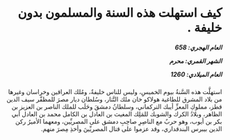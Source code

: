 <h1 dir="rtl">كيف استهلت هذه السنة والمسلمون بدون خليفة  .</h1>

<h5 dir="rtl">العام الهجري:  658

الشهر القمري: محرم

العام الميلادي: 1260</h5>

<p dir="rtl">استهلَّت هذه السَّنةُ بيوم الخميسِ، وليس للناس خليفةٌ، ومُلك العراقين وخراسان وغيرها من بلاد المشرق للطاغية هولاكو خان ملك التَّتار، وسُلطان ديار مصرَ للمظفَّر سيف الدين قطز، مملوكِ المعزِّ أيبك التركماني، وسلطانُ دمشقَ وحَلَب للملك الناصر بن العزيز بن الظاهر، وبلادُ الكرك والشوبك للمَلِك المغيث بن العادل بن الكامل محمد بن العادل أبي بكر بن أيوب، وهو حربٌ مع الناصِرِ صاحِبِ دمشق على المصريِّين، ومعهما الأميرُ ركن الدين بيبرس البندقداري، وقد عزموا على قتال المصريِّينَ وأخذِ مِصرَ منهم.</p></br>
